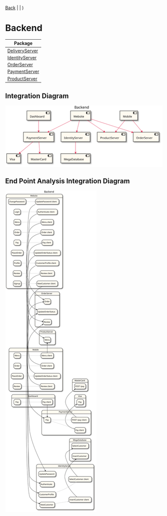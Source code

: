 

 [Back](../README.md) |  | )
# Backend

| Package |
----|
[DeliveryServer](DeliveryServer/README.md)|
[IdentityServer](IdentityServer/README.md)|
[OrderServer](OrderServer/README.md)|
[PaymentServer](PaymentServer/README.md)|
[ProductServer](ProductServer/README.md)|

## Integration Diagram
<img src="integration.svg">

## End Point Analysis Integration Diagram
<img src="integrationepa.svg">

